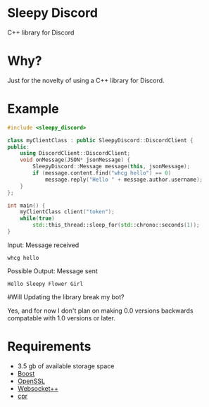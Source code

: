# Sleepy Discord
C++ library for Discord

# Why?
Just for the novelty of using a C++ library for Discord.

# Example
```cpp
#include <sleepy_discord>

class myClientClass : public SleepyDiscord::DiscordClient {
public:
    using DiscordClient::DiscordClient;
    void onMessage(JSON* jsonMessage) {
   	    SleepyDiscord::Message message(this, jsonMessage);
	    if (message.content.find("whcg hello") == 0)
	        message.reply("Hello " + message.author.username);
    }
};

int main() {
    myClientClass client("token");
    while(true)
        std::this_thread::sleep_for(std::chrono::seconds(1));
}
```
Input: Message received
```
whcg hello
```
Possible Output: Message sent
```
Hello Sleepy Flower Girl
```
#Will Updating the library break my bot?

Yes, and for now I don't plan on making 0.0 versions backwards compatable with 1.0 versions or later.

# Requirements
* 3.5 gb of available storage space
* [Boost](http://www.boost.org/)
* [OpenSSL](https://www.openssl.org/)
* [Websocket++](https://github.com/zaphoyd/websocketpp)
* [cpr](https://github.com/whoshuu/cpr)
